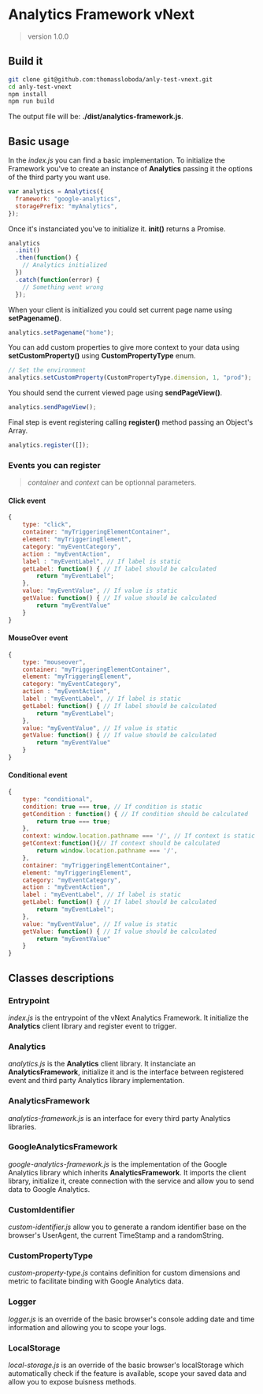 # Analytics Framework vNext

> version 1.0.0

## Build it

```bash
git clone git@github.com:thomassloboda/anly-test-vnext.git
cd anly-test-vnext
npm install
npm run build
```

The output file will be: **./dist/analytics-framework.js**.

## Basic usage

In the _index.js_ you can find a basic implementation.
To initialize the Framework you've to create an instance of **Analytics** passing it the options of the third party you want use.

```javascript
var analytics = Analytics({
  framework: "google-analytics",
  storagePrefix: "myAnalytics",
});
```

Once it's instanciated you've to initialize it. **init()** returns a Promise.

```javascript
analytics
  .init()
  .then(function() {
    // Analytics initialized
  })
  .catch(function(error) {
    // Something went wrong
  });
```

When your client is initialized you could set current page name using **setPagename()**.

```javascript
analytics.setPagename("home");
```

You can add custom properties to give more context to your data using **setCustomProperty()** using **CustomPropertyType** enum.

```javascript
// Set the environment
analytics.setCustomProperty(CustomPropertyType.dimension, 1, "prod");
```

You should send the current viewed page using **sendPageView()**.

```javascript
analytics.sendPageView();
```

Final step is event registering calling **register()** method passing an Object's Array.

```javascript
analytics.register([]);
```

### Events you can register

> _container_ and _context_ can be optionnal parameters.

#### Click event

```javascript
{
    type: "click",
    container: "myTriggeringElementContainer",
    element: "myTriggeringElement",
    category: "myEventCategory",
    action : "myEventAction",
    label : "myEventLabel", // If label is static
    getLabel: function() { // If label should be calculated
        return "myEventLabel";
    },
    value: "myEventValue", // If value is static
    getValue: function() { // If value should be calculated
        return "myEventValue"
    }
}
```

#### MouseOver event

```javascript
{
    type: "mouseover",
    container: "myTriggeringElementContainer",
    element: "myTriggeringElement",
    category: "myEventCategory",
    action : "myEventAction",
    label : "myEventLabel", // If label is static
    getLabel: function() { // If label should be calculated
        return "myEventLabel";
    },
    value: "myEventValue", // If value is static
    getValue: function() { // If value should be calculated
        return "myEventValue"
    }
}
```

#### Conditional event

```javascript
{
    type: "conditional",
    condition: true === true, // If condition is static
    getCondition : function() { // If condition should be calculated
        return true === true;
    },
    context: window.location.pathname === '/', // If context is static
    getContext:function(){// If context should be calculated
        return window.location.pathname === '/',
    },
    container: "myTriggeringElementContainer",
    element: "myTriggeringElement",
    category: "myEventCategory",
    action : "myEventAction",
    label : "myEventLabel", // If label is static
    getLabel: function() { // If label should be calculated
        return "myEventLabel";
    },
    value: "myEventValue", // If value is static
    getValue: function() { // If value should be calculated
        return "myEventValue"
    }
}
```

## Classes descriptions

### Entrypoint

_index.js_ is the entrypoint of the vNext Analytics Framework. It initialize the **Analytics** client library and register event to trigger.

### Analytics

_analytics.js_ is the **Analytics** client library. It instanciate an **AnalyticsFramework**, initialize it and is the interface between registered event and third party Analytics library implementation.

### AnalyticsFramework

_analytics-framework.js_ is an interface for every third party Analytics libraries.

### GoogleAnalyticsFramework

_google-analytics-framework.js_ is the implementation of the Google Analytics library which inherits **AnalyticsFramework**. It imports the client library, initialize it, create connection with the service and allow you to send data to Google Analytics.

### CustomIdentifier

_custom-identifier.js_ allow you to generate a random identifier base on the browser's UserAgent, the current TimeStamp and a randomString.

### CustomPropertyType

_custom-property-type.js_ contains definition for custom dimensions and metric to facilitate binding with Google Analytics data.

### Logger

_logger.js_ is an override of the basic browser's console adding date and time information and allowing you to scope your logs.

### LocalStorage

_local-storage.js_ is an override of the basic browser's localStorage which automatically check if the feature is available, scope your saved data and allow you to expose buisness methods.
